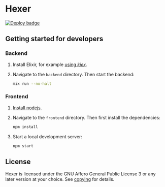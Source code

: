 # Hexer

[![Deploy badge](https://github.com/hexil-org/hexer/actions/workflows/deploy.yaml/badge.svg)](https://github.com/hexil-org/hexer/actions/workflows/deploy.yaml)

## Getting started for developers

### Backend

1.  Install Elixir, for example [using
    _kiex_](https://github.com/taylor/kiex).

2.  Navigate to the `backend` directory. Then start the backend:

    ```sh
    mix run --no-halt
    ```

### Frontend

1.  [Install nodejs](https://nodejs.org/en/).

2.  Navigate to the `frontend` directory. Then first install the dependencies:

    ```sh
    npm install
    ```

3.  Start a local development server:

    ```sh
    npm start
    ```

## License

Hexer is licensed under the GNU Affero General Public License 3 or any later
version at your choice. See [copying](./COPYING.md) for details.
